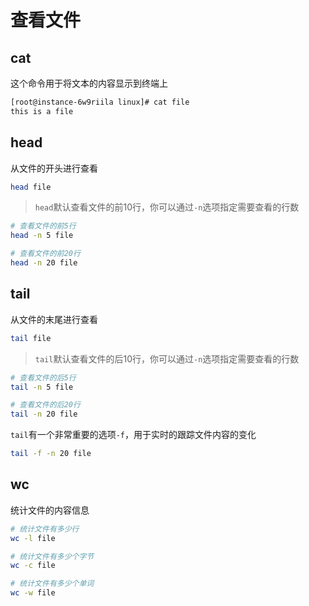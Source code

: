 # 查看文件

## cat

这个命令用于将文本的内容显示到终端上

```bash
[root@instance-6w9riila linux]# cat file
this is a file
```

## head

从文件的开头进行查看

```bash
head file
```

> `head`默认查看文件的前10行，你可以通过`-n`选项指定需要查看的行数

```bash
# 查看文件的前5行
head -n 5 file

# 查看文件的前20行
head -n 20 file
```

## tail

从文件的末尾进行查看

```bash
tail file
```

> `tail`默认查看文件的后10行，你可以通过`-n`选项指定需要查看的行数

```bash
# 查看文件的后5行
tail -n 5 file

# 查看文件的后20行
tail -n 20 file
```

`tail`有一个非常重要的选项`-f`，用于实时的跟踪文件内容的变化

```bash
tail -f -n 20 file
```

## wc

统计文件的内容信息

```bash
# 统计文件有多少行
wc -l file

# 统计文件有多少个字节
wc -c file

# 统计文件有多少个单词
wc -w file
```